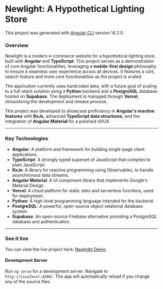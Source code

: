 # Newlight: A Hypothetical Lighting Store

This project was generated with [Angular CLI](https://github.com/angular/angular-cli) version 14.2.0.

### Overview

Newlight is a modern e-commerce website for a hypothetical lighting store, built with **Angular** and **TypeScript**. This project serves as a demonstration of core Angular functionalities, leveraging a **mobile-first design** philosophy to ensure a seamless user experience across all devices. It features a cart, search feature and more core functionalities as the project is scaled.

The application currently uses hardcoded data, with a future goal of scaling to a full-stack solution using a **Python** backend and a **PostgreSQL** database hosted on **Supabase**. The deployment is managed through **Vercel**, streamlining the development and release process.

This project was developed to showcase proficiency in **Angular's reactive features** with **RxJs**, advanced **TypeScript data structures**, and the integration of **Angular Material** for a polished UI/UX.

---

### Key Technologies

* **Angular**: A platform and framework for building single-page client applications.
* **TypeScript**: A strongly typed superset of JavaScript that compiles to plain JavaScript.
* **RxJs**: A library for reactive programming using Observables, to handle asynchronous data streams.
* **Angular Material**: A UI component library that implements Google's Material Design.
* **Vercel**: A cloud platform for static sites and serverless functions, used for deployment.
* **Python**: A high-level programming language intended for the backend.
* **PostgreSQL**: A powerful, open-source object-relational database system.
* **Supabase**: An open-source Firebase alternative providing a PostgreSQL database and authentication.

---

### See it live

You can view the live project here: [Newlight Demo](https://new-light-mauve.vercel.app/)

#### Development Server

Run `ng serve` for a development server. Navigate to `http://localhost:4200/`. The app will automatically reload if you change any of the source files.
